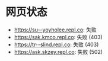 # 网页状态
- https://su--yoyholee.repl.co: 失败
- https://sak.kmco.repl.co: 失败 (403)
- https://tr--slind.repl.co: 失败 (403)
- https://ask.skzey.repl.co: 失败 (502)
